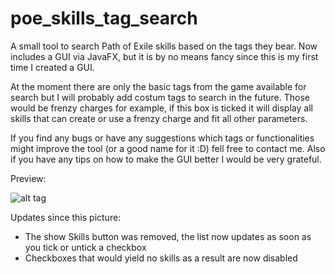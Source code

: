 # poe_skills_tag_search
A small tool to search Path of Exile skills based on the tags they bear. Now includes a GUI via JavaFX, but it is by no means fancy
since this is my first time I created a GUI.

At the moment there are only the basic tags from the game available for search but I will probably add costum tags
to search in the future. Those would be frenzy charges for example, if this box is ticked it will display all skills
that can create or use a frenzy charge and fit all other parameters.

If you find any bugs or have any suggestions which tags or functionalities might improve the tool (or a good name for it :D) fell free to contact me.
Also if you have any tips on how to make the GUI better I would be very grateful.


Preview:

![alt tag](https://cloud.githubusercontent.com/assets/8633145/13217360/2c8e8e20-d962-11e5-90c6-3c83186b7ae5.PNG)


Updates since this picture:
- The show Skills button was removed, the list now updates as soon as you tick or untick a checkbox
- Checkboxes that would yield no skills as a result are now disabled
